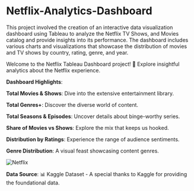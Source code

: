 # Netflix-Analytics-Dashboard
This project involved the creation of an interactive data visualization dashboard using Tableau to analyze the Netflix TV Shows, and Movies catalog and provide insights into its performance. The dashboard includes various charts and visualizations that showcase the distribution of movies and TV shows by country, rating, genre, and year.

Welcome to the Netflix Tableau Dashboard project! 🚀 Explore insightful analytics about the Netflix experience.

__Dashboard Highlights__:

__Total Movies & Shows__: Dive into the extensive entertainment library.

__Total Genres+__: Discover the diverse world of content.

__Total Seasons & Episodes__: Uncover details about binge-worthy series.

__Share of Movies vs Shows__: Explore the mix that keeps us hooked.

__Distribution by Ratings__: Experience the range of audience sentiments.

__Genre Distribution__: A visual feast showcasing content genres.

![Netflix](https://github.com/MPraveenKumar97/Netflix-Dashboard/assets/71966737/bac0d3f1-c99f-4dfe-96bd-f29d8ecb08b5)



__Data Source__:
📊 Kaggle Dataset - A special thanks to Kaggle for providing the foundational data.
